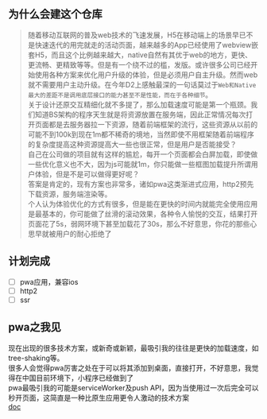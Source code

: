 ## 为什么会建这个仓库
> 随着移动互联网的普及web技术的飞速发展，H5在移动端上的场景早已不是快速迭代的用完就走的活动页面，越来越多的App已经使用了webview嵌套H5，而且这个比例越来越大，native自然有其优于web的地方，更快、更流畅、更精致等等。但是有一个绕不过的槛，发版。或许很多公司已经开始使用各种方案来优化用户升级的体验，但是必须用户自主升级。然而web就不需要用户主动升级。在今年D2上感触最深的一句话莫过于`Web和Native最大的差距不是调用底层接口的能力甚至不是性能，而在于各种细节`。  
关于设计还原交互精细化就不多提了，那么加载速度可能是第一个瓶颈。我们知道BS架构的程序天生就是将资源放置在服务端，因此正常情况每次打开页面都是去服务器拉一下资源，随着前端框架的流行，这些资源从以前的可能不到100k到现在1m都不稀奇的境地，当然即使不用框架随着前端程序的复杂度提高这种资源提高大一些也很正常，但是用户是否能接受？  
自己在公司做的项目就有这样的尴尬，每开一个页面都会白屏加载，即使做一些优化意义也不大，因为js可能就1m，你只能做一些框图加载提升所谓用户体验，但是不是可以做得更好呢？  
答案是肯定的，现有方案也非常多，诸如pwa这类渐进式应用，http2预先下载资源，服务端渲染等。  
个人认为体验优化的方式有很多，但是能在更快的时间内就能完全使用应用是最基本的，你可能做了丝滑的滚动效果，各种令人愉悦的交互，结果打开页面花了5s，弱网环境下甚至加载花了30s，那么不好意思，你花的那些心思早就被用户的耐心拒绝了

## 计划完成
- [ ] pwa应用，兼容ios
- [ ] http2
- [ ] ssr

## pwa之我见
现在出现的很多技术方案，或新奇或新颖，最吸引我的往往是更快的加载速度，如tree-shaking等。  
很多人会觉得pwa厉害之处在于可以将其添加到桌面，直接打开，不好意思，我觉得在中国目前环境下，小程序已经做到了  
pwa最吸引我的可能是serviceWorker及push API，因为当使用过一次后完全可以秒开页面，这简直是一种比原生应用更令人激动的技术方案  
[doc](/docs/learn_pwa.md)  
